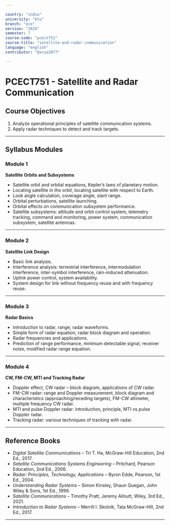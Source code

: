 ```yaml
---

country: "india"
university: "ktu"
branch: "ece"
version: "2024"
semester: 7
course-code: "pcect751"
course-title: "satellite-and-radar-communication"
language: "english"
contributor: "@arya3077"

---
```


# PCECT751 - Satellite and Radar Communication

## Course Objectives

1. Analyze operational principles of satellite communication systems.  
2. Apply radar techniques to detect and track targets.  

---

## Syllabus Modules

### Module 1
**Satellite Orbits and Subsystems**  
- Satellite orbit and orbital equations, Kepler’s laws of planetary motion.  
- Locating satellite in the orbit, locating satellite with respect to Earth.  
- Look angle calculation, coverage angle, slant range.  
- Orbital perturbations, satellite launching.  
- Orbital effects on communication subsystem performance.  
- Satellite subsystems: attitude and orbit control system, telemetry tracking, command and monitoring, power system, communication subsystem, satellite antennas.  

---

### Module 2
**Satellite Link Design**  
- Basic link analysis.  
- Interference analysis: terrestrial interference, intermodulation interference, inter-symbol interference, rain-induced attenuation.  
- Uplink power control, system availability.  
- System design for link without frequency reuse and with frequency reuse.  

---

### Module 3
**Radar Basics**  
- Introduction to radar, range, radar waveforms.  
- Simple form of radar equation, radar block diagram and operation.  
- Radar frequencies and applications.  
- Prediction of range performance, minimum detectable signal, receiver noise, modified radar range equation.  

---

### Module 4
**CW, FM-CW, MTI and Tracking Radar**  
- Doppler effect, CW radar – block diagram, applications of CW radar.  
- FM-CW radar: range and Doppler measurement, block diagram and characteristics (approaching/receding targets), FM-CW altimeter, multiple frequency CW radar.  
- MTI and pulse Doppler radar: introduction, principle, MTI vs pulse Doppler radar.  
- Tracking radar: various techniques of tracking with radar.  

---

## Reference Books

- *Digital Satellite Communications* – Tri T. Ha, McGraw-Hill Education, 2nd Ed., 2017.  
- *Satellite Communications Systems Engineering* – Pritchard, Pearson Education, 2nd Ed., 2006.  
- *Radar: Principles, Technology, Applications* – Byron Edde, Pearson, 1st Ed., 2004.  
- *Understanding Radar Systems* – Simon Kinsley, Shaun Quegan, John Wiley & Sons, 1st Ed., 1999.  
- *Satellite Communications* – Timothy Pratt, Jeremy Allnutt, Wiley, 3rd Ed., 2021.  
- *Introduction to Radar Systems* – Merrill I. Skolnik, Tata McGraw-Hill, 2nd Ed., 2017.  

---
